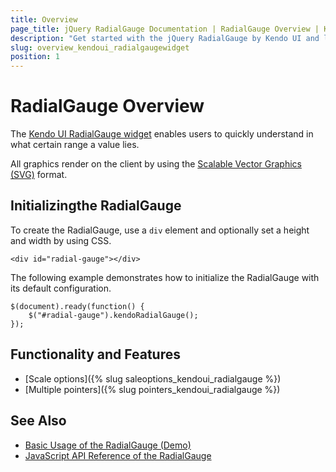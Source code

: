 ```yaml
---
title: Overview
page_title: jQuery RadialGauge Documentation | RadialGauge Overview | Kendo UI
description: "Get started with the jQuery RadialGauge by Kendo UI and learn how to create, initialize, and enable the widget."
slug: overview_kendoui_radialgaugewidget
position: 1
---
```


# RadialGauge Overview

The [Kendo UI RadialGauge widget](http://demos.telerik.com/kendo-ui/radial-gauge/index) enables users to quickly understand in what certain range a value lies.

All graphics render on the client by using the [Scalable Vector Graphics (SVG)](https://en.wikipedia.org/wiki/Scalable_Vector_Graphics) format.

## Initializingthe RadialGauge

To create the RadialGauge, use a `div` element and optionally set a height and width by using CSS.

    <div id="radial-gauge"></div>

The following example demonstrates how to initialize the RadialGauge with its default configuration.

	$(document).ready(function() {
    	$("#radial-gauge").kendoRadialGauge();
   	});

## Functionality and Features

* [Scale options]({% slug saleoptions_kendoui_radialgauge %})
* [Multiple pointers]({% slug pointers_kendoui_radialgauge %})

## See Also

* [Basic Usage of the RadialGauge (Demo)](https://demos.telerik.com/kendo-ui/radial-gauge/index)
* [JavaScript API Reference of the RadialGauge](/api/javascript/dataviz/ui/radialgauge)
